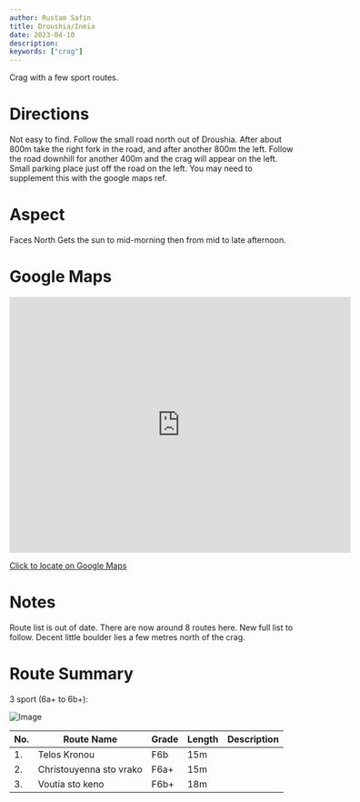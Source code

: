 ```yaml
---
author: Rustam Safin
title: Droushia/Ineia
date: 2023-04-10
description:
keywords: ["crag"]
---
```


Crag with a few sport routes.

# Directions

Not easy to find. Follow the small road north out of Droushia. After about 800m take the right fork in the road, and after another 800m the left. Follow the road downhill for another 400m and the crag will appear on the left. Small parking place just off the road on the left. You may need to supplement this with the google maps ref.
# Aspect

Faces North Gets the sun to mid-morning then from mid to late afternoon.


# Google Maps

<iframe src="https://www.google.com/maps/embed?pb=!1m17!1m12!1m3!1d4129.2842284950075!2d32.39337131523944!3d34.9723599803656!2m3!1f0!2f0!3f0!3m2!1i1024!2i768!4f13.1!3m2!1m1!2zMzTCsDU4JzIwLjUiTiAzMsKwMjMnNDQuMCJF!5e1!3m2!1sen!2s!4v1681116858835!5m2!1sen!2s" width="600" height="450" style="border:0;" allowfullscreen="" loading="lazy" referrerpolicy="no-referrer-when-downgrade"></iframe>

[Click to locate on Google Maps](https://goo.gl/maps/uZDU6p5dYCVAkxnr7)

# Notes

Route list is out of date. There are now around 8 routes here. New full list to follow. Decent little boulder lies a few metres north of the crag.

# Route Summary

3 sport (6a+ to 6b+):

![Image](/droushia/dd_1.jpg)

| No. | Route Name              | Grade | Length | Description |
| --- | ----------------------- | ----- | ------ | ----------- |
| 1.  | Telos Kronou            | F6b   | 15m    |             |
| 2.  | Christouyenna sto vrako | F6a+  | 15m    |             |
| 3.  | Voutia sto keno         | F6b+  | 18m    |             |

